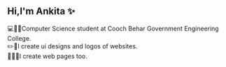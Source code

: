 ## Hi,I'm Ankita ✨<br/>
💻👩‍💻Computer Science student at Cooch Behar Government Engineering College.<br/>
✏️📝I create ui designs and logos of websites.<br/>
👩🏻‍💻I create web pages too.<br/>
